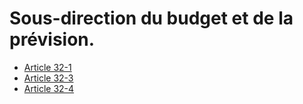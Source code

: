 # Sous-direction du budget et de la prévision.

- [Article 32-1](article-32-1.md)
- [Article 32-3](article-32-3.md)
- [Article 32-4](article-32-4.md)
